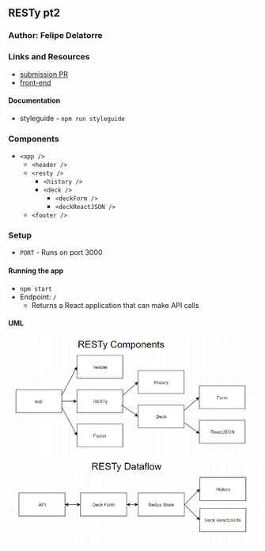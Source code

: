 ## RESTy pt2

### Author: Felipe Delatorre

### Links and Resources
* [submission PR](http://xyz.com)
* [front-end](http://xyz.com)

#### Documentation
* styleguide - `npm run styleguide`

### Components

* `<app />`
  * `<header />`
  * `<resty />`
    * `<history />`
    * `<deck />`
      * `<deckForm />`
      * `<deckReactJSON />`
  * `<footer />`

### Setup
* `PORT` - Runs on port 3000

#### Running the app
* `npm start`
* Endpoint: `/`
  * Returns a React application that can make API calls

#### UML
![](./assets/restyComponents.png)
![](./assets/restyDataflow.png)
